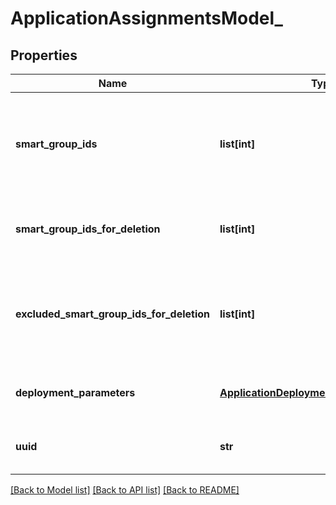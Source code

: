 # ApplicationAssignmentsModel_

## Properties
Name | Type | Description | Notes
------------ | ------------- | ------------- | -------------
**smart_group_ids** | **list[int]** | Gets or sets array of smart group ids to be associated with the app. | [optional] 
**smart_group_ids_for_deletion** | **list[int]** | Gets or sets array of smart group ids to be deleted. | [optional] 
**excluded_smart_group_ids_for_deletion** | **list[int]** | Gets or sets array of the already excluded smart group Ids to be removed. | [optional] 
**deployment_parameters** | [**ApplicationDeploymentParametersModel_**](ApplicationDeploymentParametersModel_.md) | Gets or sets application deployment parameters. | [optional] 
**uuid** | **str** | Gets or sets current objects UUID. | [optional] 

[[Back to Model list]](../README.md#documentation-for-models) [[Back to API list]](../README.md#documentation-for-api-endpoints) [[Back to README]](../README.md)


